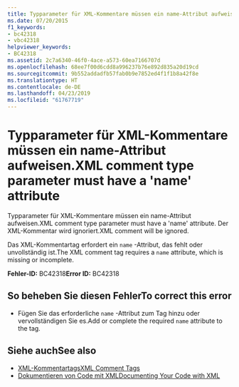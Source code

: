 ```yaml
---
title: Typparameter für XML-Kommentare müssen ein name-Attribut aufweisen.
ms.date: 07/20/2015
f1_keywords:
- bc42318
- vbc42318
helpviewer_keywords:
- BC42318
ms.assetid: 2c7a6340-46f0-4ace-a573-60ea7166707d
ms.openlocfilehash: 68ee7f00d6cdd8a996237b76e892d835a20d19cd
ms.sourcegitcommit: 9b552addadfb57fab0b9e7852ed4f1f1b8a42f8e
ms.translationtype: HT
ms.contentlocale: de-DE
ms.lasthandoff: 04/23/2019
ms.locfileid: "61767719"
---
```

# <a name="xml-comment-type-parameter-must-have-a-name-attribute"></a><span data-ttu-id="f15c6-102">Typparameter für XML-Kommentare müssen ein name-Attribut aufweisen.</span><span class="sxs-lookup"><span data-stu-id="f15c6-102">XML comment type parameter must have a 'name' attribute</span></span>
<span data-ttu-id="f15c6-103">Typparameter für XML-Kommentare müssen ein name-Attribut aufweisen.</span><span class="sxs-lookup"><span data-stu-id="f15c6-103">XML comment type parameter must have a 'name' attribute.</span></span> <span data-ttu-id="f15c6-104">Der XML-Kommentar wird ignoriert.</span><span class="sxs-lookup"><span data-stu-id="f15c6-104">XML comment will be ignored.</span></span>  
  
 <span data-ttu-id="f15c6-105">Das XML-Kommentartag erfordert ein `name` -Attribut, das fehlt oder unvollständig ist.</span><span class="sxs-lookup"><span data-stu-id="f15c6-105">The XML comment tag requires a `name` attribute, which is missing or incomplete.</span></span>  
  
 <span data-ttu-id="f15c6-106">**Fehler-ID:** BC42318</span><span class="sxs-lookup"><span data-stu-id="f15c6-106">**Error ID:** BC42318</span></span>  
  
## <a name="to-correct-this-error"></a><span data-ttu-id="f15c6-107">So beheben Sie diesen Fehler</span><span class="sxs-lookup"><span data-stu-id="f15c6-107">To correct this error</span></span>  
  
- <span data-ttu-id="f15c6-108">Fügen Sie das erforderliche `name` -Attribut zum Tag hinzu oder vervollständigen Sie es.</span><span class="sxs-lookup"><span data-stu-id="f15c6-108">Add or complete the required `name` attribute to the tag.</span></span>  
  
## <a name="see-also"></a><span data-ttu-id="f15c6-109">Siehe auch</span><span class="sxs-lookup"><span data-stu-id="f15c6-109">See also</span></span>

- [<span data-ttu-id="f15c6-110">XML-Kommentartags</span><span class="sxs-lookup"><span data-stu-id="f15c6-110">XML Comment Tags</span></span>](../../visual-basic/language-reference/xmldoc/index.md)
- [<span data-ttu-id="f15c6-111">Dokumentieren von Code mit XML</span><span class="sxs-lookup"><span data-stu-id="f15c6-111">Documenting Your Code with XML</span></span>](../../visual-basic/programming-guide/program-structure/documenting-your-code-with-xml.md)
